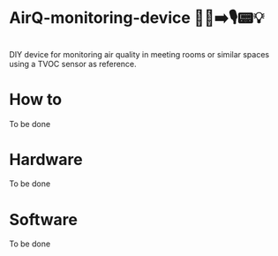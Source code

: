 # AirQ-monitoring-device :adult::dash::arrow_right::studio_microphone::pager::bulb:
## 
DIY device for monitoring air quality in meeting rooms or similar spaces using a TVOC sensor as reference.

# How to
To be done

# Hardware
To be done

# Software
To be done


